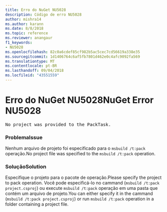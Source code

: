 ```yaml
---
title: Erro do NuGet NU5028
description: Código de erro NU5028
author: mishra14
ms.author: karann
ms.date: 8/8/2018
ms.topic: reference
ms.reviewer: anangaur
f1_keywords:
- NU5028
ms.openlocfilehash: 82c0a6cdef85cf982b5ac5cec7cd56619a338e35
ms.sourcegitcommit: 1d1406764c6af5fb7801d462e0c4afc9092fa569
ms.translationtype: MT
ms.contentlocale: pt-BR
ms.lasthandoff: 09/04/2018
ms.locfileid: "43551559"
---
```

# <a name="nuget-error-nu5028"></a><span data-ttu-id="0213b-103">Erro do NuGet NU5028</span><span class="sxs-lookup"><span data-stu-id="0213b-103">NuGet Error NU5028</span></span>
<pre>No project was provided to the PackTask.</pre>

### <a name="issue"></a><span data-ttu-id="0213b-104">Problema</span><span class="sxs-lookup"><span data-stu-id="0213b-104">Issue</span></span>

<span data-ttu-id="0213b-105">Nenhum arquivo de projeto foi especificado para o `msbuild /t:pack` operação.</span><span class="sxs-lookup"><span data-stu-id="0213b-105">No project file was specified to the `msbuild /t:pack` operation.</span></span>


### <a name="solution"></a><span data-ttu-id="0213b-106">Solução</span><span class="sxs-lookup"><span data-stu-id="0213b-106">Solution</span></span>

<span data-ttu-id="0213b-107">Especifique o projeto para o pacote de operação.</span><span class="sxs-lookup"><span data-stu-id="0213b-107">Please specify the project to pack operation.</span></span>  <span data-ttu-id="0213b-108">Você pode especificá-lo no cammand (`msbuild /t:pack project.csproj`) ou execute `msbuild /t:pack` operação em uma pasta que contém um arquivo de projeto.</span><span class="sxs-lookup"><span data-stu-id="0213b-108">You can either specify it in the cammand (`msbuild /t:pack project.csproj`) or run `msbuild /t:pack` operation in a folder containing a project file.</span></span>

